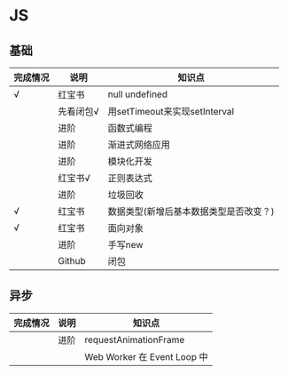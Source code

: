 # JS
## 基础

| 完成情况 | 说明 | 知识点 |
| - | - | - |
| √ | 红宝书    | null undefined |
|   | 先看闭包√ | 用setTimeout来实现setInterval |
|   | 进阶      | 函数式编程 |
|   | 进阶      | 渐进式网络应用 |
|   | 进阶      | 模块化开发 |
|   | 红宝书√   | 正则表达式 |
|   | 进阶      | 垃圾回收 |
| √ | 红宝书    | 数据类型(新增后基本数据类型是否改变？) |
| √ | 红宝书    | 面向对象 |
|   | 进阶      | 手写new |
|   | Github    | 闭包 |

## 异步

| 完成情况 | 说明 | 知识点 |
| - | - | - |
|   | 进阶 | requestAnimationFrame |
|   |      | Web Worker 在 Event Loop 中 |
